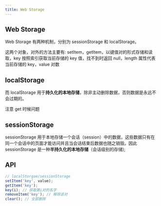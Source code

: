 ```yaml
---
title: Web Storage
---
```


## Web Storage

Web Storage 有两种机制，分别为 sessionStorage 和 localStorage。

这两个对象，对外的方法主要有: setItem，getItem，以键值对的形式存储和读取，key 按照索引获取当前存储的 key 值，找不到时返回 null，length 属性代表当前存储的 key，value 对数

## localStorage

而 localStorage 用于**持久化的本地存储**，除非主动删除数据，否则数据是永远不会过期的。

注意 get 时候问题

## sessionStorage

sessionStorage 用于本地存储一个会话（session）中的数据，这些数据只有在同一个会话中的页面才能访问并且当会话结束后数据也随之销毁。因此 sessionStorage 是一种**半持久化的本地存储**（会话级别的存储);

## API

```js
// localStorgae/sessionStorage
setItem('key', value);
getItem('key');
key(i); // 获取第i对的名字
removeItem('key'); // 移除该对
clear(); // 全部删除
```
